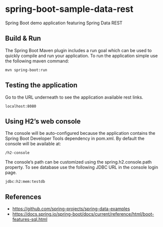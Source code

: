# spring-boot-sample-data-rest 

Spring Boot demo application featuring Spring Data REST  

## Build & Run

The Spring Boot Maven plugin includes a run goal which can be used to quickly compile and run your application. 
To run the application simple use the following maven command:

```shell
mvn spring-boot:run
```

## Testing the application

Go to the URL underneath to see the application available rest links.

```shell
localhost:8080 
```

## Using H2’s web console

The console will be auto-configured because the application contains the Spring Boot Developer Tools dependency in pom.xml.
By default the console will be available at:

```shell
/h2-console
 ```
 
The console’s path can be customized using the spring.h2.console.path property.
To see database use the following JDBC URL in the console login page.  

```shell
jdbc:h2:mem:testdb
```

## References

 * https://github.com/spring-projects/spring-data-examples
 * https://docs.spring.io/spring-boot/docs/current/reference/html/boot-features-sql.html